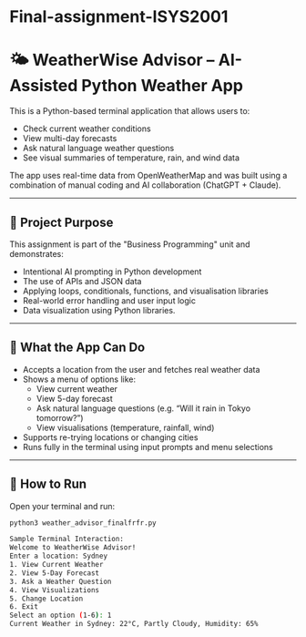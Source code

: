 # Final-assignment-ISYS2001
# 🌤️ WeatherWise Advisor – AI-Assisted Python Weather App

This is a Python-based terminal application that allows users to:
- Check current weather conditions
- View multi-day forecasts
- Ask natural language weather questions
- See visual summaries of temperature, rain, and wind data

The app uses real-time data from OpenWeatherMap and was built using a combination of manual coding and AI collaboration (ChatGPT + Claude).

---

## 🎯 Project Purpose

This assignment is part of the "Business Programming" unit and demonstrates:
- Intentional AI prompting in Python development
- The use of APIs and JSON data
- Applying loops, conditionals, functions, and visualisation libraries
- Real-world error handling and user input logic
- Data visualization using Python libraries.


---

## 🧠 What the App Can Do

- Accepts a location from the user and fetches real weather data
- Shows a menu of options like:
  - View current weather
  - View 5-day forecast
  - Ask natural language questions (e.g. “Will it rain in Tokyo tomorrow?”)
  - View visualisations (temperature, rainfall, wind)
- Supports re-trying locations or changing cities
- Runs fully in the terminal using input prompts and menu selections

---

## 🚀 How to Run

Open your terminal and run:

```bash
python3 weather_advisor_finalfrfr.py

Sample Terminal Interaction:
Welcome to WeatherWise Advisor!
Enter a location: Sydney
1. View Current Weather
2. View 5-Day Forecast
3. Ask a Weather Question
4. View Visualizations
5. Change Location
6. Exit
Select an option (1-6): 1
Current Weather in Sydney: 22°C, Partly Cloudy, Humidity: 65%
